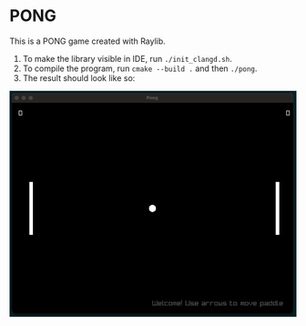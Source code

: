 # PONG

This is a PONG game created with Raylib.

1. To make the library visible in IDE, run `./init_clangd.sh`.
2. To compile the program, run `cmake --build .` and then `./pong`.
3. The result should look like so: 

![Running program](screenshot.png "Running program")

